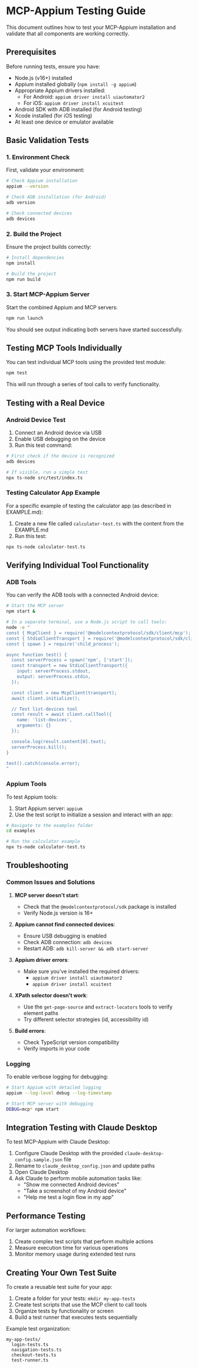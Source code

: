 # MCP-Appium Testing Guide

This document outlines how to test your MCP-Appium installation and validate that all components are working correctly.

## Prerequisites

Before running tests, ensure you have:

- Node.js (v16+) installed
- Appium installed globally (`npm install -g appium`)
- Appropriate Appium drivers installed:
  - For Android: `appium driver install uiautomator2`
  - For iOS: `appium driver install xcuitest`
- Android SDK with ADB installed (for Android testing)
- Xcode installed (for iOS testing)
- At least one device or emulator available

## Basic Validation Tests

### 1. Environment Check

First, validate your environment:

```bash
# Check Appium installation
appium --version

# Check ADB installation (for Android)
adb version

# Check connected devices
adb devices
```

### 2. Build the Project

Ensure the project builds correctly:

```bash
# Install dependencies
npm install

# Build the project
npm run build
```

### 3. Start MCP-Appium Server

Start the combined Appium and MCP servers:

```bash
npm run launch
```

You should see output indicating both servers have started successfully.

## Testing MCP Tools Individually

You can test individual MCP tools using the provided test module:

```bash
npm test
```

This will run through a series of tool calls to verify functionality.

## Testing with a Real Device

### Android Device Test

1. Connect an Android device via USB
2. Enable USB debugging on the device
3. Run this test command:

```bash
# First check if the device is recognized
adb devices

# If visible, run a simple test
npx ts-node src/test/index.ts
```

### Testing Calculator App Example

For a specific example of testing the calculator app (as described in EXAMPLE.md):

1. Create a new file called `calculator-test.ts` with the content from the EXAMPLE.md
2. Run this test:

```bash
npx ts-node calculator-test.ts
```

## Verifying Individual Tool Functionality

### ADB Tools

You can verify the ADB tools with a connected Android device:

```bash
# Start the MCP server
npm start &

# In a separate terminal, use a Node.js script to call tools:
node -e "
const { McpClient } = require('@modelcontextprotocol/sdk/client/mcp');
const { StdioClientTransport } = require('@modelcontextprotocol/sdk/client/stdio');
const { spawn } = require('child_process');

async function test() {
  const serverProcess = spawn('npm', ['start']);
  const transport = new StdioClientTransport({
    input: serverProcess.stdout,
    output: serverProcess.stdin,
  });

  const client = new McpClient(transport);
  await client.initialize();

  // Test list-devices tool
  const result = await client.callTool({
    name: 'list-devices',
    arguments: {}
  });

  console.log(result.content[0].text);
  serverProcess.kill();
}

test().catch(console.error);
"
```

### Appium Tools

To test Appium tools:

1. Start Appium server: `appium`
2. Use the test script to initialize a session and interact with an app:

```bash
# Navigate to the examples folder
cd examples

# Run the calculator example
npx ts-node calculator-test.ts
```

## Troubleshooting

### Common Issues and Solutions

1. **MCP server doesn't start**:

   - Check that the `@modelcontextprotocol/sdk` package is installed
   - Verify Node.js version is 16+

2. **Appium cannot find connected devices**:

   - Ensure USB debugging is enabled
   - Check ADB connection: `adb devices`
   - Restart ADB: `adb kill-server && adb start-server`

3. **Appium driver errors**:

   - Make sure you've installed the required drivers:
     - `appium driver install uiautomator2`
     - `appium driver install xcuitest`

4. **XPath selector doesn't work**:

   - Use the `get-page-source` and `extract-locators` tools to verify element paths
   - Try different selector strategies (id, accessibility id)

5. **Build errors**:
   - Check TypeScript version compatibility
   - Verify imports in your code

### Logging

To enable verbose logging for debugging:

```bash
# Start Appium with detailed logging
appium --log-level debug --log-timestamp

# Start MCP server with debugging
DEBUG=mcp* npm start
```

## Integration Testing with Claude Desktop

To test MCP-Appium with Claude Desktop:

1. Configure Claude Desktop with the provided `claude-desktop-config.sample.json` file
2. Rename to `claude_desktop_config.json` and update paths
3. Open Claude Desktop
4. Ask Claude to perform mobile automation tasks like:
   - "Show me connected Android devices"
   - "Take a screenshot of my Android device"
   - "Help me test a login flow in my app"

## Performance Testing

For larger automation workflows:

1. Create complex test scripts that perform multiple actions
2. Measure execution time for various operations
3. Monitor memory usage during extended test runs

## Creating Your Own Test Suite

To create a reusable test suite for your app:

1. Create a folder for your tests: `mkdir my-app-tests`
2. Create test scripts that use the MCP client to call tools
3. Organize tests by functionality or screen
4. Build a test runner that executes tests sequentially

Example test organization:

```
my-app-tests/
  login-tests.ts
  navigation-tests.ts
  checkout-tests.ts
  test-runner.ts
```
